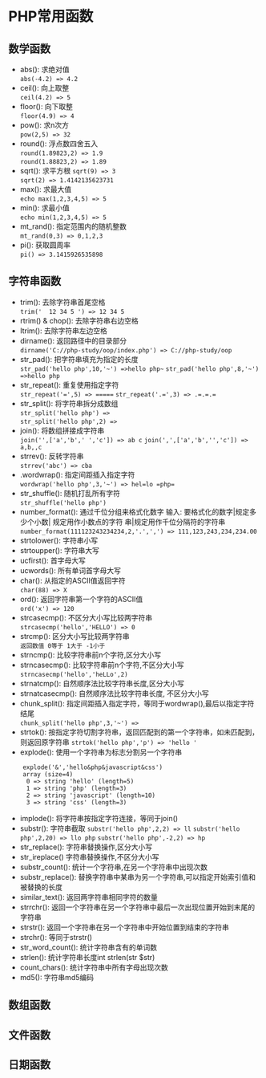 # PHP常用函数  
## 数学函数
   + abs(): 求绝对值  
   `abs(-4.2) => 4.2`
   + ceil(): 向上取整  
   `ceil(4.2) => 5`
   + floor(): 向下取整  
   `floor(4.9) => 4`
   + pow(): 求n次方  
   `pow(2,5) => 32`
   + round(): 浮点数四舍五入  
   `round(1.89823,2) => 1.9`  
   `round(1.88823,2) => 1.89`
   + sqrt(): 求平方根
   `sqrt(9) => 3`  
   `sqrt(2) => 1.4142135623731`
   + max(): 求最大值  
   `echo max(1,2,3,4,5) => 5`
   + min(): 求最小值  
   `echo min(1,2,3,4,5) => 5`
   + mt_rand(): 指定范围内的随机整数  
   `mt_rand(0,3) => 0,1,2,3`
   + pi(): 获取圆周率  
   `pi() => 3.1415926535898`
## 字符串函数
   + trim(): 去除字符串首尾空格  
   `trim('  12 34 5 ') => 12 34 5`
   + rtrim() & chop(): 去除字符串右边空格
   + ltrim(): 去除字符串左边空格
   + dirname(): 返回路径中的目录部分  
   `dirname('C://php-study/oop/index.php') => C://php-study/oop`
   + str_pad(): 把字符串填充为指定的长度  
   `str_pad('hello php',10,'~') =>hello php~`
   `str_pad('hello php',8,'~') =>hello php`
   + str_repeat(): 重复使用指定字符  
   `str_repeat('=',5) => =====`
   `str_repeat('.=',3) => .=.=.=`
   + str_split(): 将字符串拆分成数组  
   `str_split('hello php') =>`    
   `str_split('hello php',2) =>`
   + join(): 将数组拼接成字符串  
   `join('',['a','b',' ','c']) => ab c`
   `join(',',['a','b','','c']) => a,b,,c`
   + strrev(): 反转字符串  
   `strrev('abc') => cba`
   + .wordwrap(): 指定间距插入指定字符  
   `wordwrap('hello php',3,'~') => hel=lo =php=`
   + str_shuffle(): 随机打乱所有字符  
   `str_shuffle('hello php')`
   + number_format(): 通过千位分组来格式化数字 输入: 要格式化的数字|规定多少个小数|   规定用作小数点的字符 串|规定用作千位分隔符的字符串  
   `number_format(111123243234234,2,'.',',') => 111,123,243,234,234.00`
   + strtolower(): 字符串小写  
   + strtoupper(): 字符串大写  
   + ucfirst(): 首字母大写
   + ucwords(): 所有单词首字母大写
   + char(): 从指定的ASCII值返回字符  
   `char(88) => X`
   + ord(): 返回字符串第一个字符的ASCII值  
   `ord('x') => 120`
   + strcasecmp(): 不区分大小写比较两字符串  
   `strcasecmp('hello','HELLO') => 0`
   + strcmp(): 区分大小写比较两字符串  
   `返回数值 0等于 1大于 -1小于`
   + strncmp(): 比较字符串前n个字符,区分大小写
   + strncasecmp(): 比较字符串前n个字符,不区分大小写  
   `strncasecmp('hello','heLLo',2)`
   + strnatcmp(): 自然顺序法比较字符串长度,区分大小写
   + strnatcasecmp(): 自然顺序法比较字符串长度, 不区分大小写
   + chunk_split(): 指定间距插入指定字符，等同于wordwrap(),最后以指定字符结尾  
   `chunk_split('hello php',3,'~') => `
   + strtok(): 按指定字符切割字符串，返回匹配到的第一个字符串，如未匹配到，则返回原字符串
   `strtok('hello php','p') => 'hello '`
   + explode():  使用一个字符串为标志分割另一个字符串
   ```
       explode('&','hello&php&javascript&css')
       array (size=4)
        0 => string 'hello' (length=5)
        1 => string 'php' (length=3)
        2 => string 'javascript' (length=10)
        3 => string 'css' (length=3)
   ```
   + implode(): 将字符串按指定字符连接，等同于join()
   + substr(): 字符串截取
   `substr('hello php',2,2) => ll`
   `substr('hello php',2,20) => llo php`
   `substr('hello php',-2,2) => hp`
   + str_replace(): 字符串替换操作,区分大小写
   + str_ireplace() 字符串替换操作,不区分大小写
   + substr_count(): 统计一个字符串,在另一个字符串中出现次数
   + substr_replace(): 替换字符串中某串为另一个字符串,可以指定开始索引值和被替换的长度
   + similar_text(): 返回两字符串相同字符的数量
   + strrchr(): 返回一个字符串在另一个字符串中最后一次出现位置开始到末尾的字符串
   + strstr(): 返回一个字符串在另一个字符串中开始位置到结束的字符串
   + strchr(): 等同于strstr()
   + str_word_count(): 统计字符串含有的单词数
   + strlen(): 统计字符串长度int strlen(str $str)
   + count_chars(): 统计字符串中所有字母出现次数
   + md5(): 字符串md5编码
## 数组函数
## 文件函数
## 日期函数